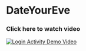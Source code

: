 # DateYourEve

### Click here to watch video
[![Login Activity Demo Video](https://i.ytimg.com/vi_webp/eD-gASy8Rgk/mqdefault.webp)](https://youtu.be/eD-gASy8Rgk)

